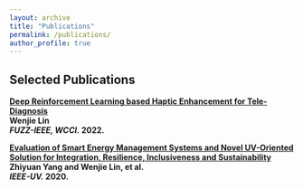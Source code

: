 ```yaml
---
layout: archive
title: "Publications"
permalink: /publications/
author_profile: true
---
```


## Selected Publications
<b>[Deep Reinforcement Learning based Haptic Enhancement for Tele-Diagnosis](https://ieeexplore.ieee.org/abstract/document/9882866)</b><br>
<b>Wenjie Lin<br>
<i>FUZZ-IEEE, WCCI.</i> <b>2022</b>.

<b>[Evaluation of Smart Energy Management Systems and Novel UV-Oriented Solution for Integration, Resilience, Inclusiveness and Sustainability](https://ieeexplore.ieee.org/abstract/document/9426217)</b><br>
Zhiyuan Yang and <b>Wenjie Lin</b>, et al.<br>
<i>IEEE-UV.</i> <b>2020</b>.


